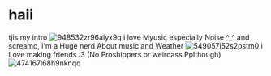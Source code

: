 # haii
tjis my intro
![948532zr96alyx9q](https://github.com/user-attachments/assets/9978742c-ab07-46e0-ac96-25bcc614c202)
i love Myusic especially Noise ^_^ and screamo, i'm a Huge nerd About music and Weather
![549057i52s2pstm0](https://github.com/user-attachments/assets/2cef0a23-1b0c-44a8-b728-4191d359c815)
i Love making friends :3 (No Proshippers or weirdass Pplthough)
![474167l68h9nknqq](https://github.com/user-attachments/assets/0a32efd5-b27b-4688-ad17-dcfe8db7344c)
